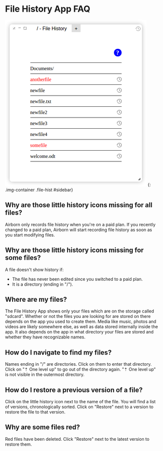 # File History App FAQ

![Every file has a little history icon next to it](images/history-app-1.png)
{: .img-container .file-hist #sidebar}

## Why are those little history icons missing for all files?

Airborn only records file history when you're on a paid plan. If you recently changed to a paid plan, Airborn will start recording file history as soon as you start modifying files.

## Why are those little history icons missing for some files?

A file doesn't show history if:

  - The file has never been edited since you switched to a paid plan.
  - It is a directory (ending in "/").

## Where are my files?

The File History App shows only your files which are on the storage called "sdcard". Whether or not the files you are looking for are stored on there depends on the app you used to create them. Media like music, photos and videos are likely somewhere else, as well as data stored internally inside the app. It also depends on the app in what directory your files are stored and whether they have recognizable names.

## How do I navigate to find my files?

Names ending in "/" are directories. Click on them to enter that directory. Click on "⇡ One level up" to go out of the directory again. "⇡ One level up" is not visible in the outermost directory.

## How do I restore a previous version of a file?

Click on the little history icon next to the name of the file. You will find a list of versions, chronologically sorted. Click on "Restore" next to a version to restore the file to that version.

## Why are some files red?

Red files have been deleted. Click "Restore" next to the latest version to restore them.